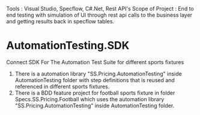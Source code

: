 Tools : Visual Studio, Specflow, C#.Net, Rest API's
Scope of Project : End to end testing with simulation of UI through rest api calls to the business layer and getting results back in specflow tables.

AutomationTesting.SDK
======

Connect SDK For The Automation Test Suite for different sports fixtures

1) There is a automation library "SS.Pricing.AutomationTesting" inside AutomationTesting folder with step definitions that is reused and referenced in different sports fixtures.
2) There is a BDD feature project for football sports fixture in folder Specs.SS.Pricing.Football which uses the automation library "SS.Pricing.AutomationTesting" inside AutomationTesting folder. 